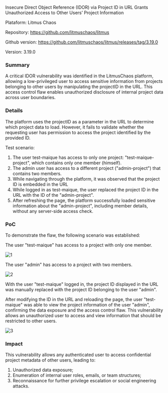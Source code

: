 Insecure Direct Object Reference (IDOR) via Project ID in URL Grants Unauthorized Access to Other Users’ Project Information

Plataform: Litmus Chaos

Repository: https://github.com/litmuschaos/litmus

Github version: https://github.com/litmuschaos/litmus/releases/tag/3.19.0

Version: 3.19.0

### Summary
A critical IDOR vulnerability was identified in the LitmusChaos platform, allowing a low-privileged user to access sensitive information from projects belonging to other users by manipulating the projectID in the URL. This access control flaw enables unauthorized disclosure of internal project data across user boundaries.

### Details
The platform uses the projectID as a parameter in the URL to determine which project data to load. However, it fails to validate whether the requesting user has permission to access the project identified by the provided ID.

Test scenario:

1. The user test-maique has access to only one project: "test-maique-project", which contains only one member (himself).
2. The admin user has access to a different project ("admin-project") that contains two members.
3. While navigating through the platform, it was observed that the project ID is embedded in the URL
4. While logged in as test-maique, the user replaced the project ID in the URL with the ID of the "admin-project".
5. After refreshing the page, the platform successfully loaded sensitive information about the "admin-project", including member details, without any server-side access check.

### PoC
To demonstrate the flaw, the following scenario was established:

The user "test-maique" has access to a project with only one member.

![1](https://github.com/user-attachments/assets/42e79ded-b688-4c2e-9ffa-9819472a66ee)



The user "admin" has access to a project with two members.

![2](https://github.com/user-attachments/assets/62ce9be4-ed75-4786-bbe0-4c8588fe9c98)



With the user "test-maique" logged in, the project ID displayed in the URL was manually replaced with the project ID belonging to the user "admin".

After modifying the ID in the URL and reloading the page, the user "test-maique" was able to view the project information of the user "admin", confirming the data exposure and the access control flaw. This vulnerability allows an unauthorized user to access and view information that should be restricted to other users.

![3](https://github.com/user-attachments/assets/900510e8-9761-439b-9a24-ea5d2759d9b1)


### Impact
This vulnerability allows any authenticated user to access confidential project metadata of other users, leading to:

1. Unauthorized data exposure;
2. Enumeration of internal user roles, emails, or team structures;
3. Reconnaissance for further privilege escalation or social engineering attacks.
